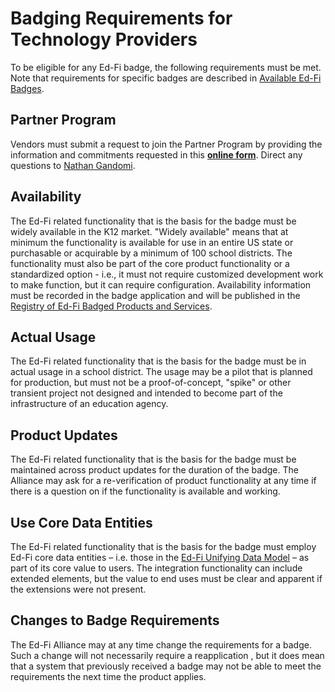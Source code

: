 # Badging Requirements for Technology Providers

To be eligible for any Ed-Fi badge, the following requirements must be met. Note
that requirements for specific badges are described in [Available Ed-Fi
Badges](./available-badges/).

## Partner Program

Vendors must submit a request to join the Partner Program by providing the
information and commitments requested in this **[online
form](https://forms.gle/N57icQ29Xgx4Kz8W8)**. Direct any questions to [Nathan
Gandomi](mailto:nathan.gandomi@ed-fi.org?subject=Badging%20Requirements).

## Availability

The Ed-Fi related functionality that is the basis for the badge must be widely
available in the K12 market. "Widely available" means that at minimum the
functionality is available for use in an entire US state or purchasable or
acquirable by a minimum of 100 school districts. The functionality must also be
part of the core product functionality or a standardized option - i.e., it must
not require customized development work to make function, but it can require
configuration. Availability information must be recorded in the badge
application and will be published in the [Registry of Ed-Fi Badged Products and
Services](./registry-of-ed-fi-badges.mdx).

## Actual Usage

The Ed-Fi related functionality that is the basis for the badge must be in
actual usage in a school district. The usage may be a pilot that is planned for
production, but must not be a proof-of-concept, "spike" or other transient
project not designed and intended to become part of the infrastructure of an
education agency.

## Product Updates

The Ed-Fi related functionality that is the basis for the badge must be
maintained across product updates for the duration of the badge. The Alliance
may ask for a re-verification of product functionality at any time if there is a
question on if the functionality is available and working.

## Use Core Data Entities

The Ed-Fi related functionality that is the basis for the badge must employ
Ed-Fi core data entities –  i.e. those in the [Ed-Fi Unifying Data
Model](/reference/data-exchange/udm/) – as part of its core value
to users. The integration functionality can include extended elements, but the
value to end uses must be clear and apparent if the extensions were not present.

## Changes to Badge Requirements

The Ed-Fi Alliance may at any time change the requirements for a badge. Such a
change will not necessarily require a reapplication , but it does mean that a
system that previously received a badge may not be able to meet the requirements
the next time the product applies.
